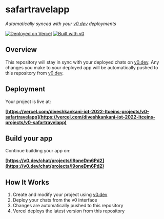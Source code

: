 # safartravelapp

*Automatically synced with your [v0.dev](https://v0.dev) deployments*

[![Deployed on Vercel](https://img.shields.io/badge/Deployed%20on-Vercel-black?style=for-the-badge&logo=vercel)](https://vercel.com/diveshkankani-iot-2022-ltceins-projects/v0-safartravelapp)
[![Built with v0](https://img.shields.io/badge/Built%20with-v0.dev-black?style=for-the-badge)](https://v0.dev/chat/projects/I9oneDm6Pd2)

## Overview

This repository will stay in sync with your deployed chats on [v0.dev](https://v0.dev).
Any changes you make to your deployed app will be automatically pushed to this repository from [v0.dev](https://v0.dev).

## Deployment

Your project is live at:

**[https://vercel.com/diveshkankani-iot-2022-ltceins-projects/v0-safartravelapp](https://vercel.com/diveshkankani-iot-2022-ltceins-projects/v0-safartravelapp)**

## Build your app

Continue building your app on:

**[https://v0.dev/chat/projects/I9oneDm6Pd2](https://v0.dev/chat/projects/I9oneDm6Pd2)**

## How It Works

1. Create and modify your project using [v0.dev](https://v0.dev)
2. Deploy your chats from the v0 interface
3. Changes are automatically pushed to this repository
4. Vercel deploys the latest version from this repository
